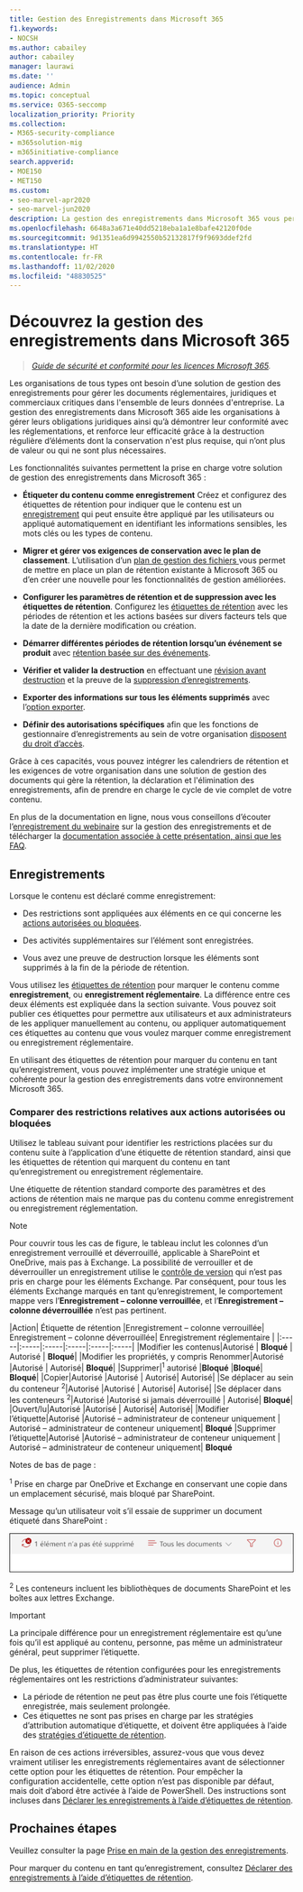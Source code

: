 ```yaml
---
title: Gestion des Enregistrements dans Microsoft 365
f1.keywords:
- NOCSH
ms.author: cabailey
author: cabailey
manager: laurawi
ms.date: ''
audience: Admin
ms.topic: conceptual
ms.service: O365-seccomp
localization_priority: Priority
ms.collection:
- M365-security-compliance
- m365solution-mig
- m365initiative-compliance
search.appverid:
- MOE150
- MET150
ms.custom:
- seo-marvel-apr2020
- seo-marvel-jun2020
description: La gestion des enregistrements dans Microsoft 365 vous permet d’appliquer des planifications de rétention dans un plan de gestion de fichiers afin de gérer la rétention, la déclaration d’enregistrements et la destruction de ceux-ci.
ms.openlocfilehash: 6648a3a671e40dd5218eba1a1e8bafe42120f0de
ms.sourcegitcommit: 9d1351ea6d9942550b52132817f9f9693ddef2fd
ms.translationtype: HT
ms.contentlocale: fr-FR
ms.lasthandoff: 11/02/2020
ms.locfileid: "48830525"
---
```

# <a name="learn-about-records-management-in-microsoft-365"></a>Découvrez la gestion des enregistrements dans Microsoft 365

>*[Guide de sécurité et conformité pour les licences Microsoft 365](https://aka.ms/ComplianceSD).*

Les organisations de tous types ont besoin d’une solution de gestion des enregistrements pour gérer les documents réglementaires, juridiques et commerciaux critiques dans l'ensemble de leurs données d'entreprise. La gestion des enregistrements dans Microsoft 365 aide les organisations à gérer leurs obligations juridiques ainsi qu’à démontrer leur conformité avec les réglementations, et renforce leur efficacité grâce à la destruction régulière d’éléments dont la conservation n'est plus requise, qui n’ont plus de valeur ou qui ne sont plus nécessaires.

Les fonctionnalités suivantes permettent la prise en charge votre solution de gestion des enregistrements dans Microsoft 365 :

- **Étiqueter du contenu comme enregistrement** Créez et configurez des étiquettes de rétention pour indiquer que le contenu est un [enregistrement](#records) qui peut ensuite être appliqué par les utilisateurs ou appliqué automatiquement en identifiant les informations sensibles, les mots clés ou les types de contenu.

- **Migrer et gérer vos exigences de conservation avec le plan de classement**. L’utilisation d’un [plan de gestion des fichiers ](file-plan-manager.md)vous permet de mettre en place un plan de rétention existante à Microsoft 365 ou d’en créer une nouvelle pour les fonctionnalités de gestion améliorées.

- **Configurer les paramètres de rétention et de suppression avec les étiquettes de rétention**. Configurez les [étiquettes de rétention](retention.md#retention-labels) avec les périodes de rétention et les actions basées sur divers facteurs tels que la date de la dernière modification ou création.

- **Démarrer différentes périodes de rétention lorsqu’un événement se produit** avec [rétention basée sur des événements](event-driven-retention.md).

- **Vérifier et valider la destruction** en effectuant une [révision avant destruction](disposition.md#disposition-reviews) et la preuve de la [suppression d’enregistrements](disposition.md#disposition-of-records).

- **Exporter des informations sur tous les éléments supprimés** avec l’[option exporter](disposition.md#filter-and-export-the-views).

- **Définir des autorisations spécifiques** afin que les fonctions de gestionnaire d’enregistrements au sein de votre organisation [disposent du droit d’accès](../security/office-365-security/permissions-in-the-security-and-compliance-center.md).

Grâce à ces capacités, vous pouvez intégrer les calendriers de rétention et les exigences de votre organisation dans une solution de gestion des documents qui gère la rétention, la déclaration et l'élimination des enregistrements, afin de prendre en charge le cycle de vie complet de votre contenu.

En plus de la documentation en ligne, nous vous conseillons d’écouter l’[enregistrement du webinaire](https://aka.ms/MIPC/Video-RecordsManagementWebinar) sur la gestion des enregistrements et de télécharger la [documentation associée à cette présentation, ainsi que les FAQ](https://aka.ms/MIPC/Blog-RecordsManagementWebinar).

## <a name="records"></a>Enregistrements

Lorsque le contenu est déclaré comme enregistrement:

- Des restrictions sont appliquées aux éléments en ce qui concerne les [actions autorisées ou bloquées](#compare-restrictions-for-what-actions-are-allowed-or-blocked).

- Des activités supplémentaires sur l’élément sont enregistrées.

- Vous avez une preuve de destruction lorsque les éléments sont supprimés à la fin de la période de rétention.

Vous utilisez les [étiquettes de rétention](retention.md#retention-labels) pour marquer le contenu comme **enregistrement**, ou **enregistrement réglementaire**. La différence entre ces deux éléments est expliquée dans la section suivante. Vous pouvez soit publier ces étiquettes pour permettre aux utilisateurs et aux administrateurs de les appliquer manuellement au contenu, ou appliquer automatiquement ces étiquettes au contenu que vous voulez marquer comme enregistrement ou enregistrement réglementaire.

En utilisant des étiquettes de rétention pour marquer du contenu en tant qu’enregistrement, vous pouvez implémenter une stratégie unique et cohérente pour la gestion des enregistrements dans votre environnement Microsoft 365.

### <a name="compare-restrictions-for-what-actions-are-allowed-or-blocked"></a>Comparer des restrictions relatives aux actions autorisées ou bloquées

Utilisez le tableau suivant pour identifier les restrictions placées sur du contenu suite à l’application d’une étiquette de rétention standard, ainsi que les étiquettes de rétention qui marquent du contenu en tant qu’enregistrement ou enregistrement réglementaire.  

Une étiquette de rétention standard comporte des paramètres et des actions de rétention mais ne marque pas du contenu comme enregistrement ou enregistrement réglementation.

>[!NOTE] 
> Pour couvrir tous les cas de figure, le tableau inclut les colonnes d’un enregistrement verrouillé et déverrouillé, applicable à SharePoint et OneDrive, mais pas à Exchange. La possibilité de verrouiller et de déverrouiller un enregistrement utilise le [contrôle de version](record-versioning.md) qui n’est pas pris en charge pour les éléments Exchange. Par conséquent, pour tous les éléments Exchange marqués en tant qu’enregistrement, le comportement mappe vers l’**Enregistrement – colonne verrouillée**, et l’**Enregistrement – colonne déverrouillée** n’est pas pertinent.


|Action| Étiquette de rétention |Enregistrement – colonne verrouillée| Enregistrement – colonne déverrouillée| Enregistrement réglementaire |
|:-----|:-----|:-----|:-----|:-----|:-----|
|Modifier les contenus|Autorisé | **Bloqué** | Autorisé | **Bloqué**|
|Modifier les propriétés, y compris Renommer|Autorisé |Autorisé | Autorisé| **Bloqué**|
|Supprimer|<sup>1</sup> autorisé |**Bloqué** |**Bloqué**| **Bloqué**|
|Copier|Autorisé |Autorisé | Autorisé| Autorisé|
|Se déplacer au sein du conteneur <sup>2</sup>|Autorisé |Autorisé | Autorisé| Autorisé|
|Se déplacer dans les conteneurs <sup>2</sup>|Autorisé |Autorisé si jamais déverrouillé | Autorisé| **Bloqué**|
|Ouvert/lu|Autorisé |Autorisé | Autorisé| Autorisé|
|Modifier l’étiquette|Autorisé |Autorisé – administrateur de conteneur uniquement | Autorisé – administrateur de conteneur uniquement| **Bloqué**
|Supprimer l’étiquette|Autorisé |Autorisé – administrateur de conteneur uniquement | Autorisé – administrateur de conteneur uniquement| **Bloqué**

Notes de bas de page :

<sup>1</sup> Prise en charge par OneDrive et Exchange en conservant une copie dans un emplacement sécurisé, mais bloqué par SharePoint.

Message qu’un utilisateur voit s’il essaie de supprimer un document étiqueté dans SharePoint :

![Message indiquant que l’élément n’a pas été supprimé dans SharePoint](../media/d0020726-1593-4a96-b07c-89b275e75c49.png)

<sup>2</sup> Les conteneurs incluent les bibliothèques de documents SharePoint et les boîtes aux lettres Exchange.

>[!IMPORTANT] 
> La principale différence pour un enregistrement réglementaire est qu’une fois qu’il est appliqué au contenu, personne, pas même un administrateur général, peut supprimer l’étiquette. 
>
> De plus, les étiquettes de rétention configurées pour les enregistrements réglementaires ont les restrictions d’administrateur suivantes:
> - La période de rétention ne peut pas être plus courte une fois l’étiquette enregistrée, mais seulement prolongée.
> - Ces étiquettes ne sont pas prises en charge par les stratégies d’attribution automatique d’étiquette, et doivent être appliquées à l’aide des [stratégies d’étiquette de rétention](create-apply-retention-labels.md). 
> 
> En raison de ces actions irréversibles, assurez-vous que vous devez vraiment utiliser les enregistrements réglementaires avant de sélectionner cette option pour les étiquettes de rétention. Pour empêcher la configuration accidentelle, cette option n’est pas disponible par défaut, mais doit d’abord être activée à l’aide de PowerShell. Des instructions sont incluses dans [Déclarer les enregistrements à l’aide d’étiquettes de rétention](declare-records.md).

## <a name="next-steps"></a>Prochaines étapes

Veuillez consulter la page [Prise en main de la gestion des enregistrements](get-started-with-records-management.md).

Pour marquer du contenu en tant qu’enregistrement, consultez [Déclarer des enregistrements à l’aide d’étiquettes de rétention](declare-records.md).
